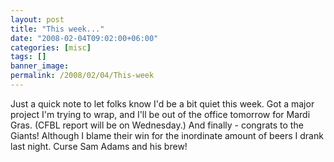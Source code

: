 ```yaml
---
layout: post
title: "This week..."
date: "2008-02-04T09:02:00+06:00"
categories: [misc]
tags: []
banner_image: 
permalink: /2008/02/04/This-week
---
```


Just a quick note to let folks know I'd be a bit quiet this week. Got a major project I'm trying to wrap, and I'll be out of the office tomorrow for Mardi Gras. (CFBL report will be on Wednesday.) And finally - congrats to the Giants! Although I blame their win for the inordinate amount of beers I drank last night. Curse Sam Adams and his brew!